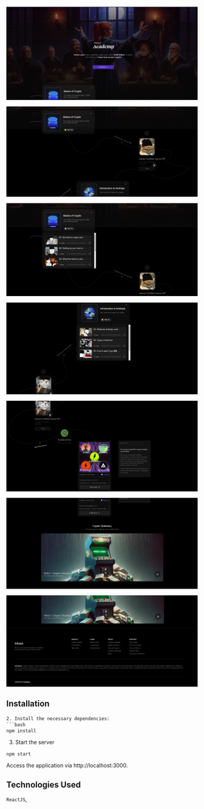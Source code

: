 ![GetStarted](./src/GithubImages/GetStarted.png)

![CryptoBasics](./src/GithubImages/CryptoBasics.png)

![CryptoTasks](./src/GithubImages/CryptoTasks.png)

![Airdrop](./src/GithubImages/Airdrop.png)

![Rewards](./src/GithubImages/Rewards.png)

![Dictionary](./src/GithubImages/Dictionary.png)

![Footer](./src/GithubImages/Footer.png)

## Installation

````
2. Install the necessary dependencies:
```bash
npm install
````

3. Start the server

```bash
npm start
```

Access the application via http://localhost:3000.

## Technologies Used

`ReactJS`,
